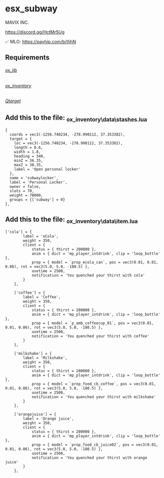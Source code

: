 # esx_subway
MAVIX INC.

https://discord.gg/HctMr5Ug

✅ MLO: https://payhip.com/b/tIjhN

## Requirements

###### [ox_lib](https://github.com/overextended/ox_lib)
###### [ox_inventory](https://github.com/overextended/ox_inventory)
###### [Qtarget](https://github.com/overextended/qtarget)

## **Add this to the file:** <sub>ox_inventory\data\stashes.lua</sub>
```
{
  coords = vec3(-1256.740234, -278.990112, 37.353382),
  target = {
    loc = vec3(-1256.740234, -278.990112, 37.353382),
    length = 0.6,
    width = 1.8,
    heading = 340,
    minZ = 36.35,
    maxZ = 38.35,
    label = 'Open personal locker'
  },
  name = 'subwaylocker',
  label = 'Personal Locker',
  owner = false,
  slots = 70,
  weight = 70000,
  groups = {['subway'] = 0}
},
```

## **Add this to the file:** <sub>ox_inventory\data\item.lua</sub>
```
['cola'] = {
		label = 'eCola',
		weight = 350,
		client = {
			status = { thirst = 200000 },
			anim = { dict = 'mp_player_intdrink', clip = 'loop_bottle' },
			prop = { model = `prop_ecola_can`, pos = vec3(0.01, 0.01, 0.06), rot = vec3(5.0, 5.0, -180.5) },
			usetime = 2500,
			notification = 'You quenched your thirst with cola'
		}
	},
	
	['coffee'] = {
		label = 'Coffee',
		weight = 350,
		client = {
			status = { thirst = 200000 },
			anim = { dict = 'mp_player_intdrink', clip = 'loop_bottle' },
			prop = { model = `p_amb_coffeecup_01`, pos = vec3(0.01, 0.01, 0.06), rot = vec3(5.0, 5.0, -180.5) },
			usetime = 2500,
			notification = 'You quenched your thirst with coffee'
		}
	},

	['milkshake'] = {
		label = 'Milkshake',
		weight = 350,
		client = {
			status = { thirst = 200000 },
			anim = { dict = 'mp_player_intdrink', clip = 'loop_bottle' },
			prop = { model = `prop_food_cb_coffee`, pos = vec3(0.01, 0.01, 0.06), rot = vec3(5.0, 5.0, -180.5) },
			usetime = 2500,
			notification = 'You quenched your thirst with milkshake'
		}
	}, 

	['orangejuice'] = {
		label = 'Orange juice',
		weight = 350,
		client = {
			status = { thirst = 200000 },
			anim = { dict = 'mp_player_intdrink', clip = 'loop_bottle' },
			prop = { model = `prop_food_cb_juice02`, pos = vec3(0.01, 0.01, 0.06), rot = vec3(5.0, 5.0, -180.5) },
			usetime = 2500,
			notification = 'You quenched your thirst with orange juice'
		}
	},
```
